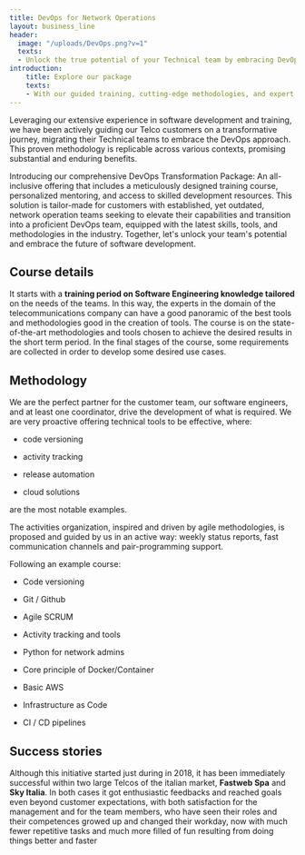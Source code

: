 ```yaml
---
title: DevOps for Network Operations
layout: business_line
header:
  image: "/uploads/DevOps.png?v=1"
  texts:
  - Unlock the true potential of your Technical team by embracing DevOps development. Our comprehensive package combines a tailored training course, hands-on mentoring, and skilled development resources to elevate your team to the next level.
introduction:
    title: Explore our package
    texts: 
    - With our guided training, cutting-edge methodologies, and expert resources, equip your team with the essential skills and tools to thrive in the dynamic world of modern software development.
---
```


Leveraging our extensive experience in software development and training, we have been actively guiding our Telco customers on a transformative journey, migrating their Technical teams to embrace the DevOps approach. This proven methodology is replicable across various contexts, promising substantial and enduring benefits.

Introducing our comprehensive DevOps Transformation Package: An all-inclusive offering that includes a meticulously designed training course, personalized mentoring, and access to skilled development resources. This solution is tailor-made for customers with established, yet outdated, network operation teams seeking to elevate their capabilities and transition into a proficient DevOps team, equipped with the latest skills, tools, and methodologies in the industry. Together, let's unlock your team's potential and embrace the future of software development.

## Course details

It starts with a **training period on Software Engineering knowledge tailored** on the needs of the teams. In this way, the experts in the domain of the telecommunications company can have a good panoramic of the best tools and methodologies good in the creation of tools. The course is on the state-of-the-art methodologies and tools chosen to achieve the desired results in the short term period.
In the final stages of the course, some requirements are collected in order to develop some desired use cases.

## Methodology

We are the perfect partner for the customer team, our software engineers, and at least one coordinator, drive the development of what is required.
We are very proactive offering technical tools to be effective, where:

* code versioning

* activity tracking

* release automation

* cloud solutions

are the most notable examples.

The activities organization, inspired and driven by agile methodologies, is proposed and guided by us in an active way: weekly status reports, fast communication channels and pair-programming support.

Following an example course:

* Code versioning

* Git / Github

* Agile SCRUM

* Activity tracking and tools

* Python for network admins

* Core principle of Docker/Container

* Basic AWS

* Infrastructure as Code

* CI / CD pipelines

## Success stories

Although  this initiative started just during in 2018, it has been immediately successful within two large Telcos of the italian market, **Fastweb Spa** and **Sky Italia**. In both cases it got enthusiastic feedbacks and reached goals even beyond customer expectations, with both satisfaction for the management and for the team members, who have seen their roles and their competences growed up and changed their workday, now with much fewer repetitive tasks and much more filled of fun resulting from doing things better and faster